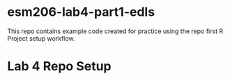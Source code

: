 # esm206-lab4-part1-edls
This repo contains example code created for practice using the repo first R Project setup workflow.

# Lab 4 Repo Setup
